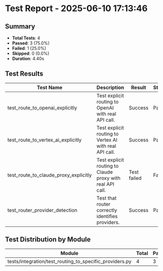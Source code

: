 # Test Report - 2025-06-10 17:13:46

## Summary
- **Total Tests**: 4
- **Passed**: 3 (75.0%)
- **Failed**: 1 (25.0%)
- **Skipped**: 0 (0.0%)
- **Duration**: 4.40s

## Test Results

| Test Name | Description | Result | Status | Duration | Timestamp | Error Message |
|-----------|-------------|--------|--------|----------|-----------|---------------|
| test_route_to_openai_explicitly | Test explicit routing to OpenAI with real API call. | Success | Pass | 0.500s | 2025-06-10 17:13:46 |  |
| test_route_to_vertex_ai_explicitly | Test explicit routing to Vertex AI with real API call. | Success | Pass | 0.707s | 2025-06-10 17:13:47 |  |
| test_route_to_claude_proxy_explicitly | Test explicit routing to Claude proxy with real API call. | Test failed | Fail | 3.071s | 2025-06-10 17:13:50 | tests/integration/test_routing_to_specific_providers.py:228: in test_route_to_claude_proxy_explicitl... |
| test_router_provider_detection | Test that router correctly identifies providers. | Success | Pass | 0.000s | 2025-06-10 17:13:50 |  |

## Test Distribution by Module

| Module | Total | Passed | Failed | Skipped |
|--------|-------|--------|--------|---------|
| tests/integration/test_routing_to_specific_providers.py | 4 | 3 | 1 | 0 |